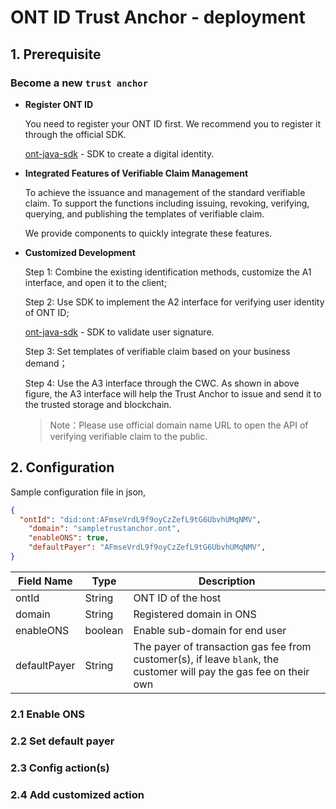 # ONT ID Trust Anchor - deployment

## 1. Prerequisite

### Become a new `trust anchor`

- **Register ONT ID**

  You need to register your ONT ID first. We recommend you to register it through the official SDK.

  [ont-java-sdk](https://github.com/ontio/ontology-java-sdk) - SDK to create a digital identity.

- **Integrated Features of Verifiable Claim Management**

  To achieve the issuance and management of the standard verifiable claim. To support the functions including issuing, revoking, verifying, querying, and publishing the templates of verifiable claim.

  We provide components to quickly integrate these features.

- **Customized Development**

  Step 1: Combine the existing identification methods, customize the A1 interface, and open it to the client;

  Step 2: Use SDK to implement the A2 interface for verifying user identity of ONT ID;

  [ont-java-sdk](https://github.com/ontio/ontology-java-sdk) - SDK to validate user signature.

  Step 3: Set templates of verifiable claim based on your business demand；

  Step 4: Use the A3 interface through the CWC. As shown in above figure, the A3 interface will help the Trust Anchor to issue and send it to the trusted storage and blockchain.

  > Note：Please use official domain name URL to open the API of verifying verifiable claim to the public.



## 2. Configuration

Sample configuration file in json,

```json
{
  "ontId": "did:ont:AFmseVrdL9f9oyCzZefL9tG6UbvhUMqNMV",
	"domain": "sampletrustanchor.ont",
	"enableONS": true,
	"defaultPayer": "AFmseVrdL9f9oyCzZefL9tG6UbvhUMqNMV",
}
```

| Field Name | Type | Description |
| ---------- | ---- | ----------- |
| ontId       | String       | ONT ID of the host                  |
| domain | String | Registered domain in ONS |
| enableONS | boolean | Enable sub-domain for end user |
| defaultPayer | String | The payer of transaction gas fee from customer(s), if leave `blank`, the customer will pay the gas fee on their own |

### 2.1 Enable ONS



### 2.2 Set default payer



### 2.3 Config action(s)



### 2.4 Add customized action 

